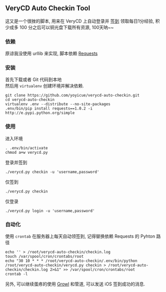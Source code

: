 
## VeryCD Auto Checkin Tool
这又是一个很挫的脚本, 用来在 VeryCD 上自动登录并 [签到](http://game.verycd.com/) 领取每日1分经验, 积少成多 100 分之后可以铜光盘下载所有资源, 100天呐~~

### 依赖
原谅我没使用 urllib 来实现, 脚本依赖
[Requests](http://docs.python-requests.org/en/v1.0.0/)

### 安装
首先下载或者 Git 代码到本地  
然后用 `virtualenv` 创建环境并解决依赖.

```
git clone https://github.com/yoyicue/verycd-auto-checkin.git
cd verycd-auto-checkin
virtualenv .env --distribute --no-site-packages
.env/bin/pip install requests==1.0.2 -i http://e.pypi.python.org/simple
```

### 使用
进入环境

```
. .env/bin/activate
chmod a+w verycd.py
```

登录并签到

```
./verycd.py checkin -u 'username,password'
```
仅签到

```
./verycd.py checkin
```
仅登录

```
./verycd.py login -u 'username,password'
```


### 自动化
使用 `crontab` 在服务器上每天自动领签到, 记得替换依赖 Requests 的 Pyhton 路径

```
echo '' > /root/verycd-auto-checkin/checkin.log
touch /var/spool/cron/crontabs/root
echo "30 10 * * * /root/verycd-auto-checkin/.env/bin/python /root/verycd-auto-checkin/verycd.py checkin > /root/verycd-auto-checkin/checkin.log 2>&1" >> /var/spool/cron/crontabs/root
crontab -l
```
另外, 可以继续蛋疼的使用 [Growl](http://growl.info/) 和管道, 可以发送 iOS 签到成功的消息.
